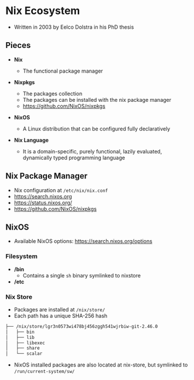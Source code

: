 # Nix Ecosystem

- Written in 2003 by Eelco Dolstra in his PhD thesis

## Pieces

- **Nix**
  - The functional package manager

- **Nixpkgs**
  - The packages collection
  - The packages can be installed with the nix package manager
  - <https://github.com/NixOS/nixpkgs>

- **NixOS**
  - A Linux distribution that can be configured fully declaratively

- **Nix Language**
  - It is a domain-specific, purely functional, lazily evaluated, dynamically typed programming language

## Nix Package Manager

- Nix configuration at `/etc/nix/nix.conf`
- <https://search.nixos.org>
- <https://status.nixos.org/>
- <https://github.com/NixOS/nixpkgs>

## NixOS

- Available NixOS options: <https://search.nixos.org/options>

### Filesystem

- **/bin**
  - Contains a single `sh` binary symlinked to nixstore
- **/etc**

### Nix Store

- Packages are installed at `/nix/store/`
- Each path has a unique SHA-256 hash

```txt
├── /nix/store/lgr3n0573wi478bj456zggh541wjrbiw-git-2.46.0
│   ├── bin
│   ├── lib
│   ├── libexec
│   ├── share
│   └── scalar
```

- NixOS installed packages are also located at nix-store, but symlinked to `/run/current-system/sw/`
